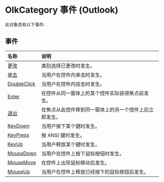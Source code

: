 
# OlkCategory 事件 (Outlook)
此对象具有以下事件:

## 事件



|**名称**|**说明**|
|:-----|:-----|
|[更改](8f50d10c-4cdb-eadc-cf46-585338d33689.md)|类别选择已更改时发生。|
|[单击](684426c6-5919-9981-8077-6b170e288e38.md)|当用户在控件内单击时发生。|
|[DoubleClick](13fabbc8-a78e-2f92-650b-2ddb906ce600.md)|当用户在控件内双击时发生。|
|[Enter](e8414759-46a7-3697-5fae-9a9e3fb29104.md)|在控件从同一窗体上的某个控件实际获得焦点前发生。|
|[退出](bc1dac11-00f0-7fcb-9a8f-c8fde0d61e51.md)|在焦点从此控件移到同一窗体上的另一个控件上后立即发生。|
|[KeyDown](dcaaff84-eb0a-77a7-998d-3327cc7d02bc.md)|当用户按下某个键时发生。|
|[KeyPress](15a26c77-d82f-f734-f294-54d38a657af3.md)|按 ANSI 键时发生。|
|[KeyUp](ce4ad525-fe0e-17d8-656f-4a3557e2ff6f.md)|当用户释放某个键时发生。|
|[MouseDown](c75c2b05-3f85-0f6d-a5d0-59ff43b5653c.md)|当用户在控件上按下鼠标按钮时发生。|
|[MouseMove](594e3a28-62d1-c943-d08b-cfbf8e685de9.md)|在控件上出现鼠标移动后发生。|
|[MouseUp](9fdd7eba-d5fe-f239-b658-26f425632440.md)|当用户在控件上释放已经按下的鼠标按钮后发生。|

